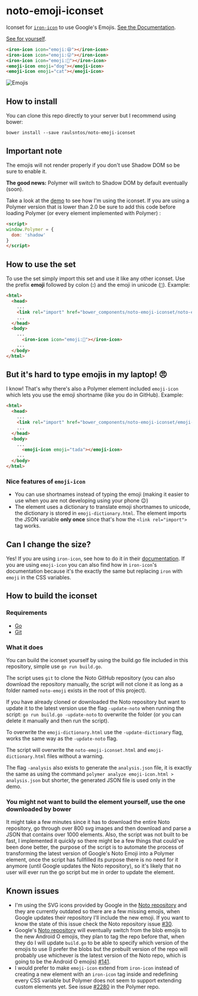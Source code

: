 # noto-emoji-iconset

Iconset for [`iron-icon`](https://elements.polymer-project.org/elements/iron-icon) to use Google's Emojis. [See the Documentation](https://raulsntos.github.io/noto-emoji-iconset).

[See for yourself](https://raulsntos.github.io/noto-emoji-iconset/components/noto-emoji-iconset/demo).

<!---
```
<custom-element-demo>
  <template>
    <script>window.Polymer = {dom: 'shadow'};</script>
    <script src="../webcomponentsjs/webcomponents-lite.js"></script>
    <link rel="import" href="noto-emoji-iconset.html">
    <link rel="import" href="emoji-icon.html">
    <style is="custom-style">
      #container {
        display: flex;
        justify-content: space-between;
        padding: 10px;
      }

      iron-icon, emoji-icon {
        --iron-icon-width: 64px;
        --iron-icon-height: 64px;
        --emoji-icon-width: 64px;
        --emoji-icon-height: 64px;
      }
    </style>
    <div id="container">
      <next-code-block></next-code-block>
    </div>
  </template>
</custom-element-demo>
```
-->
```html
<iron-icon icon="emoji:😆"></iron-icon>
<iron-icon icon="emoji:😛"></iron-icon>
<iron-icon icon="emoji:🎉"></iron-icon>
<emoji-icon emoji="dog"></emoji-icon>
<emoji-icon emoji="cat"></emoji-icon>
```

![Emojis](https://github.com/raulsntos/noto-emoji-iconset/raw/master/hero.png)

## How to install
You can clone this repo directly to your server but I recommend using bower:

`bower install --save raulsntos/noto-emoji-iconset`

## Important note
The emojis will not render properly if you don't use Shadow DOM so be sure to enable it.

**The good news:** Polymer will switch to Shadow DOM by default eventually (soon).

Take a look at the [demo](https://github.com/raulsntos/noto-emoji-iconset/blob/master/demo/index.html) to see how I'm using the iconset. If you are using a Polymer version that is lower than 2.0 be sure to add this code before loading Polymer (or every element implemented with Polymer) :
```html
<script>
window.Polymer = {
  dom: 'shadow'
}
</script>
```

## How to use the set
To use the set simply import this set and use it like any other iconset. Use the prefix **emoji** followed by colon (**:**) and the emoji in unicode (`🎉`). Example:
```html
<html>
  <head>
    ...
    <link rel="import" href="bower_components/noto-emoji-iconset/noto-emoji-iconset.html">
    ...
  </head>
  <body>
    ...
      <iron-icon icon="emoji:🎉"></iron-icon>
    ...
  </body>
</html>
```

## But it's hard to type emojis in my laptop! :angry:
I know! That's why there's also a Polymer element included `emoji-icon` which lets you use the emoji shortname (like you do in GitHub). Example:
```html
<html>
  <head>
    ...
    <link rel="import" href="bower_components/noto-emoji-iconset/emoji-icon.html">
    ...
  </head>
  <body>
    ...
      <emoji-icon emoji="tada"></emoji-icon>
    ...
  </body>
</html>
```

### Nice features of `emoji-icon`
- You can use shortnames instead of typing the emoji (making it easier to use when you are not developing using your phone :wink:)
- The element uses a dictionary to translate emoji shortnames to unicode, the dictionary is stored in `emoji-dictionary.html`. The element imports the JSON variable **only once** since that's how the `<link rel="import">` tag works.

## Can I change the size?
Yes! If you are using `iron-icon`, see how to do it in their [documentation](https://elements.polymer-project.org/elements/iron-icon#styling). If you are using `emoji-icon` you can also find how in `iron-icon`'s documentation because it's the exactly the same but replacing `iron` with `emoji` in the CSS variables.

## How to build the iconset
### Requirements
- [Go](https://golang.org/)
- [Git](https://git-scm.com/)

### What it does
You can build the iconset yourself by using the build.go file included in this repository, simple use `go run build.go`.

The script uses `git` to clone the Noto GitHub repository (you can also download the repository manually, the script will not clone it as long as a folder named `noto-emoji` exists in the root of this project).

If you have already cloned or downloaded the Noto repository but want to update it to the latest version use the flag `-update-noto` when running the script: `go run build.go -update-noto` to overwrite the folder (or you can delete it manually and then run the script).

To overwrite the `emoji-dictionary.html` use the `-update-dictionary` flag, works the same way as the `-update-noto` flag.

The script will overwrite the `noto-emoji-iconset.html` and `emoji-dictionary.html` files without a warning.

The flag `-analysis` also exists to generate the `analysis.json` file, it is exactly the same as using the command `polymer analyze emoji-icon.html > analysis.json` but shorter, the generated JSON file is used only in the demo.

### You might not want to build the element yourself, use the one downloaded by bower
It might take a few minutes since it has to download the entire Noto repository, go through over 800 svg images and then download and parse a JSON that contains over 1000 elements. Also, the script was not built to be fast, I implemented it quickly so there might be a few things that could've been done better, the purpose of the script is to automate the process of transforming the latest version of Google's Noto Emoji into a Polymer element, once the script has fullfilled its purpose there is no need for it anymore (until Google updates the Noto repository), so it's likely that no user will ever run the go script but me in order to update the element.

## Known issues
- I'm using the SVG icons provided by Google in the [Noto repository](https://github.com/googlei18n/noto-emoji) and they are currently outdated so there are a few missing emojis, when Google updates their repository I'll include the new emoji. If you want to know the state of this issue check the Noto repository issue [#30](https://github.com/googlei18n/noto-emoji/issues/30).
- Google's [Noto repository](https://github.com/googlei18n/noto-emoji) will eventually switch from the blob emojis to the new Android O emojis, they plan to tag the repo before that, when they do I will update `build.go` to be able to specify which version of the emojis to use (I prefer the blobs but the prebuilt version of the repo will probably use whichever is the latest version of the Noto repo, which is going to be the Android O emojis) [#141](https://github.com/googlei18n/noto-emoji/issues/141).
- I would prefer to make `emoji-icon` extend from `iron-icon` instead of creating a new element with an `iron-icon` tag inside and redefining every CSS variable but Polymer does not seem to support extending custom elements yet. See issue [#2280](https://github.com/Polymer/polymer/issues/2280) in the Polymer repo.

